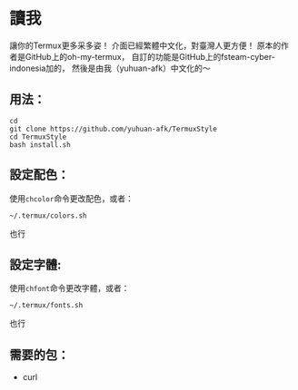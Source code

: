 # 讀我

讓你的Termux更多采多姿！
介面已經繁體中文化，對臺灣人更方便！
原本的作者是GitHub上的oh-my-termux，
自訂的功能是GitHub上的fsteam-cyber-indonesia加的，
然後是由我（yuhuan-afk）中文化的～

## 用法：
```shell
cd
git clone https://github.com/yuhuan-afk/TermuxStyle
cd TermuxStyle
bash install.sh
```

## 設定配色：
使用`chcolor`命令更改配色，或者：
```shell
~/.termux/colors.sh
```
也行

## 設定字體:
使用`chfont`命令更改字體，或者：
```shell
~/.termux/fonts.sh
```
也行

## 需要的包：
 - curl